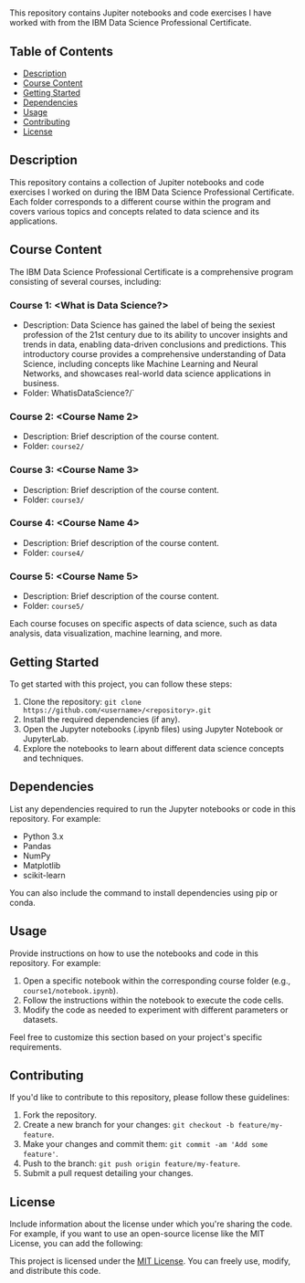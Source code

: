 # <IBM Data Science Professional Certificate>

This repository contains Jupiter notebooks and code exercises I have worked with from the IBM Data Science Professional Certificate.

## Table of Contents
- [Description](#description)
- [Course Content](#course-content)
- [Getting Started](#getting-started)
- [Dependencies](#dependencies)
- [Usage](#usage)
- [Contributing](#contributing)
- [License](#license)

## Description
This repository contains a collection of Jupiter notebooks and code exercises I worked on during the IBM Data Science Professional Certificate. 
Each folder corresponds to a different course within the program and covers various topics and concepts related to data science and its applications.

## Course Content
The IBM Data Science Professional Certificate is a comprehensive program consisting of several courses, including:

### Course 1: <What is Data Science?>
- Description: Data Science has gained the label of being the sexiest profession of the 21st century due to its ability to uncover insights and trends in data, enabling data-driven conclusions and predictions. This introductory course provides a comprehensive understanding of Data Science, including concepts like Machine Learning and Neural Networks, and showcases real-world data science applications in business.
- Folder: WhatisDataScience?/`

### Course 2: <Course Name 2>
- Description: Brief description of the course content.
- Folder: `course2/`

### Course 3: <Course Name 3>
- Description: Brief description of the course content.
- Folder: `course3/`

### Course 4: <Course Name 4>
- Description: Brief description of the course content.
- Folder: `course4/`

### Course 5: <Course Name 5>
- Description: Brief description of the course content.
- Folder: `course5/`

Each course focuses on specific aspects of data science, such as data analysis, data visualization, machine learning, and more.

## Getting Started
To get started with this project, you can follow these steps:

1. Clone the repository: `git clone https://github.com/<username>/<repository>.git`
2. Install the required dependencies (if any).
3. Open the Jupyter notebooks (.ipynb files) using Jupyter Notebook or JupyterLab.
4. Explore the notebooks to learn about different data science concepts and techniques.

## Dependencies
List any dependencies required to run the Jupyter notebooks or code in this repository. For example:

- Python 3.x
- Pandas
- NumPy
- Matplotlib
- scikit-learn

You can also include the command to install dependencies using pip or conda.

## Usage
Provide instructions on how to use the notebooks and code in this repository. For example:

1. Open a specific notebook within the corresponding course folder (e.g., `course1/notebook.ipynb`).
2. Follow the instructions within the notebook to execute the code cells.
3. Modify the code as needed to experiment with different parameters or datasets.

Feel free to customize this section based on your project's specific requirements.

## Contributing
If you'd like to contribute to this repository, please follow these guidelines:

1. Fork the repository.
2. Create a new branch for your changes: `git checkout -b feature/my-feature`.
3. Make your changes and commit them: `git commit -am 'Add some feature'`.
4. Push to the branch: `git push origin feature/my-feature`.
5. Submit a pull request detailing your changes.

## License
Include information about the license under which you're sharing the code. For example, if you want to use an open-source license like the MIT License, you can add the following:

This project is licensed under the [MIT License](LICENSE). You can freely use, modify, and distribute this code.

